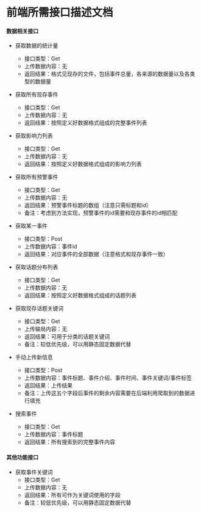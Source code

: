 # 前端所需接口描述文档
#### 数据相关接口

- 获取数据的统计量
    - 接口类型：Get
    - 上传数据内容：无
    - 返回结果：格式见现存的文件，包括事件总量，各来源的数据量以及各类型的数据量

- 获取所有现存事件
    - 接口类型：Get
    - 上传数据内容：无
    - 返回结果：按照定义好数据格式组成的完整事件列表

- 获取影响力列表
    - 接口类型：Get
    - 上传数据内容：无
    - 返回结果：按照定义好数据格式组成的影响力列表
    
- 获取所有预警事件
    - 接口类型：Get
    - 上传数据内容：无
    - 返回结果：预警事件标题的数组（注意只需标题和id）
    - 备注：考虑到方法实现，预警事件的id需要和现存事件的id相匹配
    
- 获取某一事件
    - 接口类型：Post
    - 上传数据内容：事件id
    - 返回结果：对应事件的全部数据（注意格式和现存事件一致）
    
- 获取话题分布列表
    - 接口类型：Get
    - 上传数据内容：无
    - 返回结果：按照定义好数据格式组成的话题列表

- 获取现存话题关键词
    - 接口类型：Get
    - 上传输局内容：无
    - 返回结果：可用于分类的话题关键词
    - 备注：较低优先级，可以用静态固定数据代替

- 手动上传新信息
    - 接口类型：Post
    - 上传数据内容：事件标题、事件介绍、事件时间、事件关键词/事件标签
    - 返回结果：上传结果
    - 备注：上传这五个字段后事件的剩余内容需要在后端利用爬取到的数据进行填充

- 搜索事件
    - 接口类型：Get
    - 上传数据内容：事件标题
    - 返回结果：所有搜索到的完整事件内容

#### 其他功能接口

- 获取事件关键词
    - 接口类型：Get
    - 上传数据内容：无
    - 返回结果：所有可作为关键词使用的字段
    - 备注：较低优先级，可以用静态固定数据代替

